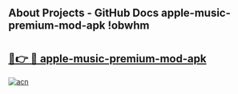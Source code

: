 ## About Projects - GitHub Docs apple-music-premium-mod-apk !obwhm

# <h2><a href="https://andorid.site?title=apple-music-premium-mod-apk&ref=13PRO">🔗👉 🔴 apple-music-premium-mod-apk</a></h2>

[![acn](https://github.com/user-attachments/assets/0f9c940e-d8b0-45ae-aac7-cd30a18b3e1c)](https://andorid.site?title=apple-music-premium-mod-apk&ref=13PRO)

